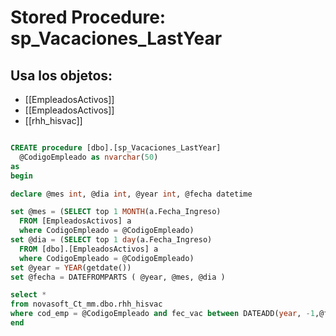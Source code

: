# Stored Procedure: sp_Vacaciones_LastYear

## Usa los objetos:
- [[EmpleadosActivos]]
- [[EmpleadosActivos]]
- [[rhh_hisvac]]

```sql

CREATE procedure [dbo].[sp_Vacaciones_LastYear]
  @CodigoEmpleado as nvarchar(50)
as
begin

declare @mes int, @dia int, @year int, @fecha datetime

set @mes = (SELECT top 1 MONTH(a.Fecha_Ingreso)
  FROM [EmpleadosActivos] a
  where CodigoEmpleado = @CodigoEmpleado)
set @dia = (SELECT top 1 day(a.Fecha_Ingreso)
  FROM [dbo].[EmpleadosActivos] a
  where CodigoEmpleado = @CodigoEmpleado)
set @year = YEAR(getdate())
set @fecha = DATEFROMPARTS ( @year, @mes, @dia )  

select * 
from novasoft_Ct_mm.dbo.rhh_hisvac 
where cod_emp = @CodigoEmpleado and fec_vac between DATEADD(year, -1,@fecha) and @fecha 
end








```
